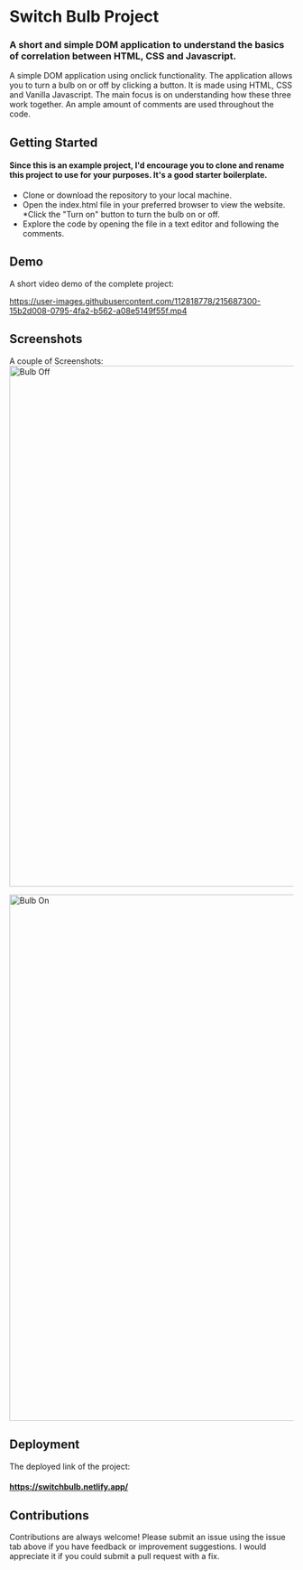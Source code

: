 # Switch Bulb Project

### A short and simple DOM application to understand the basics of correlation between HTML, CSS and Javascript. 

A simple DOM application using onclick functionality. The application allows you to turn a bulb on or off by clicking a button. It is made using HTML, CSS and Vanilla Javascript. The main focus is on understanding how these three work together. An ample amount of comments are used throughout the code. 


## Getting Started

#### Since this is an example project, I'd encourage you to clone and rename this project to use for your purposes. It's a good starter boilerplate.

* Clone or download the repository to your local machine.
* Open the index.html file in your preferred browser to view the website.
*Click the "Turn on" button to turn the bulb on or off.
* Explore the code by opening the file in a text editor and following the comments.






## Demo

A short video demo of the complete project:


https://user-images.githubusercontent.com/112818778/215687300-15b2d008-0795-4fa2-b562-a08e5149f55f.mp4






## Screenshots

A couple of Screenshots:
<img width="923" alt="Bulb Off" src="https://user-images.githubusercontent.com/112818778/215686868-d03e2eb4-9e4c-4d69-b28a-60afafc231c8.png">

<img width="933" alt="Bulb On" src="https://user-images.githubusercontent.com/112818778/215686905-f8f7476d-2625-47ef-9af8-38fb39e41626.png">


## Deployment

The deployed link of the project: 
#### https://switchbulb.netlify.app/

## Contributions

Contributions are always welcome! Please submit an issue using the issue tab above if you have feedback or improvement suggestions. I would appreciate it if you could submit a pull request with a fix.

